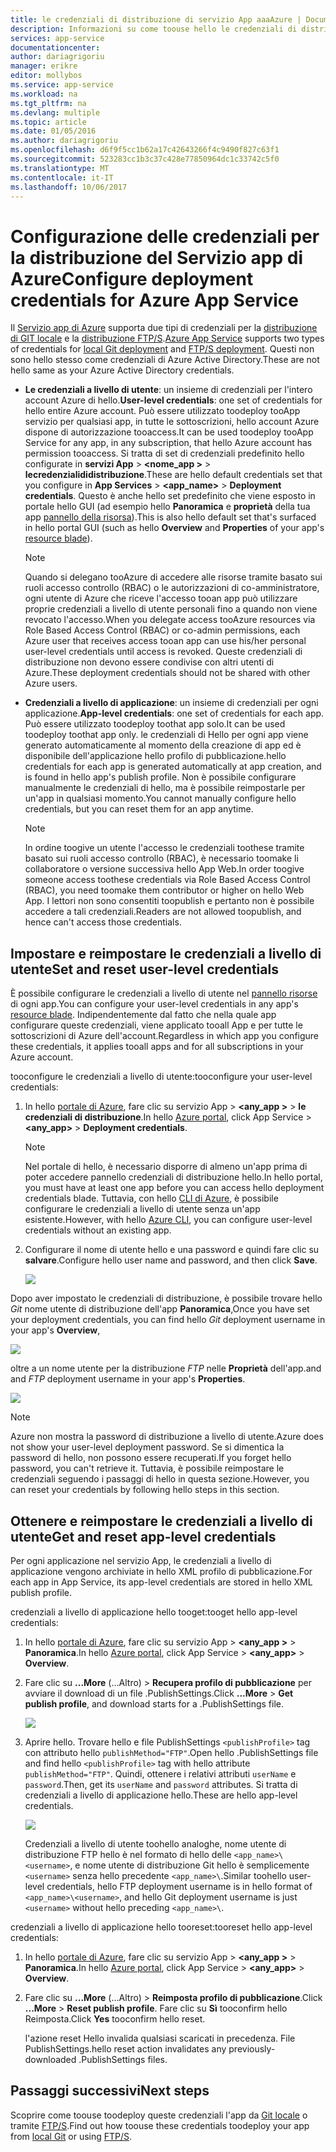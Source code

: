 ```yaml
---
title: le credenziali di distribuzione di servizio App aaaAzure | Documenti Microsoft
description: Informazioni su come toouse hello le credenziali di distribuzione di servizio App di Azure.
services: app-service
documentationcenter: 
author: dariagrigoriu
manager: erikre
editor: mollybos
ms.service: app-service
ms.workload: na
ms.tgt_pltfrm: na
ms.devlang: multiple
ms.topic: article
ms.date: 01/05/2016
ms.author: dariagrigoriu
ms.openlocfilehash: d6f9f5cc1b62a17c42643266f4c9490f827c63f1
ms.sourcegitcommit: 523283cc1b3c37c428e77850964dc1c33742c5f0
ms.translationtype: MT
ms.contentlocale: it-IT
ms.lasthandoff: 10/06/2017
---
```

# <a name="configure-deployment-credentials-for-azure-app-service"></a><span data-ttu-id="a6346-103">Configurazione delle credenziali per la distribuzione del Servizio app di Azure</span><span class="sxs-lookup"><span data-stu-id="a6346-103">Configure deployment credentials for Azure App Service</span></span>
<span data-ttu-id="a6346-104">Il [Servizio app di Azure](http://go.microsoft.com/fwlink/?LinkId=529714) supporta due tipi di credenziali per la [distribuzione di GIT locale](app-service-deploy-local-git.md) e la [distribuzione FTP/S](app-service-deploy-ftp.md).</span><span class="sxs-lookup"><span data-stu-id="a6346-104">[Azure App Service](http://go.microsoft.com/fwlink/?LinkId=529714) supports two types of credentials for [local Git deployment](app-service-deploy-local-git.md) and [FTP/S deployment](app-service-deploy-ftp.md).</span></span> <span data-ttu-id="a6346-105">Questi non sono hello stesso come credenziali di Azure Active Directory.</span><span class="sxs-lookup"><span data-stu-id="a6346-105">These are not hello same as your Azure Active Directory credentials.</span></span>

* <span data-ttu-id="a6346-106">**Le credenziali a livello di utente**: un insieme di credenziali per l'intero account Azure di hello.</span><span class="sxs-lookup"><span data-stu-id="a6346-106">**User-level credentials**: one set of credentials for hello entire Azure account.</span></span> <span data-ttu-id="a6346-107">Può essere utilizzato toodeploy tooApp servizio per qualsiasi app, in tutte le sottoscrizioni, hello account Azure dispone di autorizzazione tooaccess.</span><span class="sxs-lookup"><span data-stu-id="a6346-107">It can be used toodeploy tooApp Service for any app, in any subscription, that hello Azure account has permission tooaccess.</span></span> <span data-ttu-id="a6346-108">Si tratta di set di credenziali predefinito hello configurate in **servizi App** > **&lt;nome_app >** > **lecredenzialididistribuzione**.</span><span class="sxs-lookup"><span data-stu-id="a6346-108">These are hello default credentials set that you configure in **App Services** > **&lt;app_name>** > **Deployment credentials**.</span></span> <span data-ttu-id="a6346-109">Questo è anche hello set predefinito che viene esposto in portale hello GUI (ad esempio hello **Panoramica** e **proprietà** della tua app [pannello della risorsa](../azure-resource-manager/resource-group-portal.md#manage-resources)).</span><span class="sxs-lookup"><span data-stu-id="a6346-109">This is also hello default set that's surfaced in hello portal GUI (such as hello **Overview** and **Properties** of your app's [resource blade](../azure-resource-manager/resource-group-portal.md#manage-resources)).</span></span>

    > [!NOTE]
    > <span data-ttu-id="a6346-110">Quando si delegano tooAzure di accedere alle risorse tramite basato sui ruoli accesso controllo (RBAC) o le autorizzazioni di co-amministratore, ogni utente di Azure che riceve l'accesso tooan app può utilizzare proprie credenziali a livello di utente personali fino a quando non viene revocato l'accesso.</span><span class="sxs-lookup"><span data-stu-id="a6346-110">When you delegate access tooAzure resources via Role Based Access Control (RBAC) or co-admin permissions, each Azure user that receives access tooan app can use his/her personal user-level credentials until access is revoked.</span></span> <span data-ttu-id="a6346-111">Queste credenziali di distribuzione non devono essere condivise con altri utenti di Azure.</span><span class="sxs-lookup"><span data-stu-id="a6346-111">These deployment credentials should not be shared with other Azure users.</span></span>
    >
    >

* <span data-ttu-id="a6346-112">**Credenziali a livello di applicazione**: un insieme di credenziali per ogni applicazione.</span><span class="sxs-lookup"><span data-stu-id="a6346-112">**App-level credentials**: one set of credentials for each app.</span></span> <span data-ttu-id="a6346-113">Può essere utilizzato toodeploy toothat app solo.</span><span class="sxs-lookup"><span data-stu-id="a6346-113">It can be used toodeploy toothat app only.</span></span> <span data-ttu-id="a6346-114">le credenziali di Hello per ogni app viene generato automaticamente al momento della creazione di app ed è disponibile dell'applicazione hello profilo di pubblicazione.</span><span class="sxs-lookup"><span data-stu-id="a6346-114">hello credentials for each app is generated automatically at app creation, and is found in hello app's publish profile.</span></span> <span data-ttu-id="a6346-115">Non è possibile configurare manualmente le credenziali di hello, ma è possibile reimpostarle per un'app in qualsiasi momento.</span><span class="sxs-lookup"><span data-stu-id="a6346-115">You cannot manually configure hello credentials, but you can reset them for an app anytime.</span></span>

    > [!NOTE]
    > <span data-ttu-id="a6346-116">In ordine toogive un utente l'accesso le credenziali toothese tramite basato sui ruoli accesso controllo (RBAC), è necessario toomake li collaboratore o versione successiva hello App Web.</span><span class="sxs-lookup"><span data-stu-id="a6346-116">In order toogive someone access toothese credentials via Role Based Access Control (RBAC), you need toomake them contributor or higher on hello Web App.</span></span> <span data-ttu-id="a6346-117">I lettori non sono consentiti toopublish e pertanto non è possibile accedere a tali credenziali.</span><span class="sxs-lookup"><span data-stu-id="a6346-117">Readers are not allowed toopublish, and hence can't access those credentials.</span></span>
    >
    >

## <span data-ttu-id="a6346-118"><a name="userscope"></a>Impostare e reimpostare le credenziali a livello di utente</span><span class="sxs-lookup"><span data-stu-id="a6346-118"><a name="userscope"></a>Set and reset user-level credentials</span></span>

<span data-ttu-id="a6346-119">È possibile configurare le credenziali a livello di utente nel [pannello risorse](../azure-resource-manager/resource-group-portal.md#manage-resources) di ogni app.</span><span class="sxs-lookup"><span data-stu-id="a6346-119">You can configure your user-level credentials in any app's [resource blade](../azure-resource-manager/resource-group-portal.md#manage-resources).</span></span> <span data-ttu-id="a6346-120">Indipendentemente dal fatto che nella quale app configurare queste credenziali, viene applicato tooall App e per tutte le sottoscrizioni di Azure dell'account.</span><span class="sxs-lookup"><span data-stu-id="a6346-120">Regardless in which app you configure these credentials, it applies tooall apps and for all subscriptions in your Azure account.</span></span> 

<span data-ttu-id="a6346-121">tooconfigure le credenziali a livello di utente:</span><span class="sxs-lookup"><span data-stu-id="a6346-121">tooconfigure your user-level credentials:</span></span>

1. <span data-ttu-id="a6346-122">In hello [portale di Azure](https://portal.azure.com), fare clic su servizio App >  **&lt;any_app >** > **le credenziali di distribuzione**.</span><span class="sxs-lookup"><span data-stu-id="a6346-122">In hello [Azure portal](https://portal.azure.com), click App Service > **&lt;any_app>** > **Deployment credentials**.</span></span>

    > [!NOTE]
    > <span data-ttu-id="a6346-123">Nel portale di hello, è necessario disporre di almeno un'app prima di poter accedere pannello credenziali di distribuzione hello.</span><span class="sxs-lookup"><span data-stu-id="a6346-123">In hello portal, you must have at least one app before you can access hello deployment credentials blade.</span></span> <span data-ttu-id="a6346-124">Tuttavia, con hello [CLI di Azure](app-service-web-app-azure-resource-manager-xplat-cli.md), è possibile configurare le credenziali a livello di utente senza un'app esistente.</span><span class="sxs-lookup"><span data-stu-id="a6346-124">However, with hello [Azure CLI](app-service-web-app-azure-resource-manager-xplat-cli.md), you can configure user-level credentials without an existing app.</span></span>

2. <span data-ttu-id="a6346-125">Configurare il nome di utente hello e una password e quindi fare clic su **salvare**.</span><span class="sxs-lookup"><span data-stu-id="a6346-125">Configure hello user name and password, and then click **Save**.</span></span>

    ![](./media/app-service-deployment-credentials/deployment_credentials_configure.png)

<span data-ttu-id="a6346-126">Dopo aver impostato le credenziali di distribuzione, è possibile trovare hello *Git* nome utente di distribuzione dell'app **Panoramica**,</span><span class="sxs-lookup"><span data-stu-id="a6346-126">Once you have set your deployment credentials, you can find hello *Git* deployment username in your app's **Overview**,</span></span>

![](./media/app-service-deployment-credentials/deployment_credentials_overview.png)

<span data-ttu-id="a6346-127">oltre a un nome utente per la distribuzione *FTP* nelle **Proprietà** dell'app.</span><span class="sxs-lookup"><span data-stu-id="a6346-127">and and *FTP* deployment username in your app's **Properties**.</span></span>

![](./media/app-service-deployment-credentials/deployment_credentials_properties.png)

> [!NOTE]
> <span data-ttu-id="a6346-128">Azure non mostra la password di distribuzione a livello di utente.</span><span class="sxs-lookup"><span data-stu-id="a6346-128">Azure does not show your user-level deployment password.</span></span> <span data-ttu-id="a6346-129">Se si dimentica la password di hello, non possono essere recuperati.</span><span class="sxs-lookup"><span data-stu-id="a6346-129">If you forget hello password, you can't retrieve it.</span></span> <span data-ttu-id="a6346-130">Tuttavia, è possibile reimpostare le credenziali seguendo i passaggi di hello in questa sezione.</span><span class="sxs-lookup"><span data-stu-id="a6346-130">However, you can reset your credentials by following hello steps in this section.</span></span>
>
>  

## <span data-ttu-id="a6346-131"><a name="appscope"></a>Ottenere e reimpostare le credenziali a livello di utente</span><span class="sxs-lookup"><span data-stu-id="a6346-131"><a name="appscope"></a>Get and reset app-level credentials</span></span>
<span data-ttu-id="a6346-132">Per ogni applicazione nel servizio App, le credenziali a livello di applicazione vengono archiviate in hello XML profilo di pubblicazione.</span><span class="sxs-lookup"><span data-stu-id="a6346-132">For each app in App Service, its app-level credentials are stored in hello XML publish profile.</span></span>

<span data-ttu-id="a6346-133">credenziali a livello di applicazione hello tooget:</span><span class="sxs-lookup"><span data-stu-id="a6346-133">tooget hello app-level credentials:</span></span>

1. <span data-ttu-id="a6346-134">In hello [portale di Azure](https://portal.azure.com), fare clic su servizio App >  **&lt;any_app >** > **Panoramica**.</span><span class="sxs-lookup"><span data-stu-id="a6346-134">In hello [Azure portal](https://portal.azure.com), click App Service > **&lt;any_app>** > **Overview**.</span></span>

2. <span data-ttu-id="a6346-135">Fare clic su **...More** (...Altro) > **Recupera profilo di pubblicazione** per avviare il download di un file .PublishSettings.</span><span class="sxs-lookup"><span data-stu-id="a6346-135">Click **...More** > **Get publish profile**, and download starts for a .PublishSettings file.</span></span>

    ![](./media/app-service-deployment-credentials/publish_profile_get.png)

3. <span data-ttu-id="a6346-136">Aprire hello. Trovare hello e file PublishSettings `<publishProfile>` tag con attributo hello `publishMethod="FTP"`.</span><span class="sxs-lookup"><span data-stu-id="a6346-136">Open hello .PublishSettings file and find hello `<publishProfile>` tag with hello attribute `publishMethod="FTP"`.</span></span> <span data-ttu-id="a6346-137">Quindi, ottenere i relativi attributi `userName` e `password`.</span><span class="sxs-lookup"><span data-stu-id="a6346-137">Then, get its `userName` and `password` attributes.</span></span>
<span data-ttu-id="a6346-138">Si tratta di credenziali a livello di applicazione hello.</span><span class="sxs-lookup"><span data-stu-id="a6346-138">These are hello app-level credentials.</span></span>

    ![](./media/app-service-deployment-credentials/publish_profile_editor.png)

    <span data-ttu-id="a6346-139">Credenziali a livello di utente toohello analoghe, nome utente di distribuzione FTP hello è nel formato di hello delle `<app_name>\<username>`, e nome utente di distribuzione Git hello è semplicemente `<username>` senza hello precedente `<app_name>\`.</span><span class="sxs-lookup"><span data-stu-id="a6346-139">Similar toohello user-level credentials, hello FTP deployment username is in hello format of `<app_name>\<username>`, and hello Git deployment username is just `<username>` without hello preceding `<app_name>\`.</span></span>

<span data-ttu-id="a6346-140">credenziali a livello di applicazione hello tooreset:</span><span class="sxs-lookup"><span data-stu-id="a6346-140">tooreset hello app-level credentials:</span></span>

1. <span data-ttu-id="a6346-141">In hello [portale di Azure](https://portal.azure.com), fare clic su servizio App >  **&lt;any_app >** > **Panoramica**.</span><span class="sxs-lookup"><span data-stu-id="a6346-141">In hello [Azure portal](https://portal.azure.com), click App Service > **&lt;any_app>** > **Overview**.</span></span>

2. <span data-ttu-id="a6346-142">Fare clic su **...More** (...Altro) > **Reimposta profilo di pubblicazione**.</span><span class="sxs-lookup"><span data-stu-id="a6346-142">Click **...More** > **Reset publish profile**.</span></span> <span data-ttu-id="a6346-143">Fare clic su **Sì** tooconfirm hello Reimposta.</span><span class="sxs-lookup"><span data-stu-id="a6346-143">Click **Yes** tooconfirm hello reset.</span></span>

    <span data-ttu-id="a6346-144">l'azione reset Hello invalida qualsiasi scaricati in precedenza. File PublishSettings.</span><span class="sxs-lookup"><span data-stu-id="a6346-144">hello reset action invalidates any previously-downloaded .PublishSettings files.</span></span>

## <a name="next-steps"></a><span data-ttu-id="a6346-145">Passaggi successivi</span><span class="sxs-lookup"><span data-stu-id="a6346-145">Next steps</span></span>

<span data-ttu-id="a6346-146">Scoprire come toouse toodeploy queste credenziali l'app da [Git locale](app-service-deploy-local-git.md) o tramite [FTP/S](app-service-deploy-ftp.md).</span><span class="sxs-lookup"><span data-stu-id="a6346-146">Find out how toouse these credentials toodeploy your app from [local Git](app-service-deploy-local-git.md) or using [FTP/S](app-service-deploy-ftp.md).</span></span>
